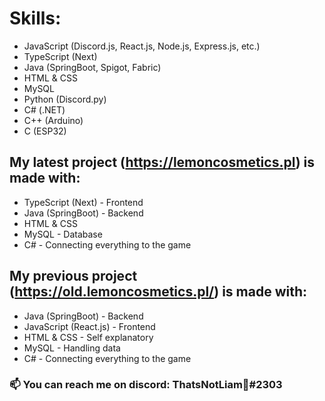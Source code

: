 # Skills:
 - JavaScript (Discord.js, React.js, Node.js, Express.js, etc.)
 - TypeScript (Next)
 - Java (SpringBoot, Spigot, Fabric)
 - HTML & CSS
 - MySQL
 - Python (Discord.py)
 - C# (.NET)
 - C++ (Arduino)
 - C (ESP32)

## My latest project (https://lemoncosmetics.pl) is made with:
- TypeScript (Next) - Frontend
- Java (SpringBoot) - Backend
- HTML & CSS
- MySQL - Database
- C# - Connecting everything to the game

## My previous project (https://old.lemoncosmetics.pl/) is made with:
- Java (SpringBoot) - Backend
- JavaScript (React.js) - Frontend
- HTML & CSS - Self explanatory
- MySQL - Handling data
- C# - Connecting everything to the game

### 📫 You can reach me on discord: ThatsNotLiam🐷#2303

<!---
Li4M4tt8IL/Li4M4tt8IL is a ✨ special ✨ repository because its `README.md` (this file) appears on your GitHub profile.
You can click the Preview link to take a look at your changes.
--->
